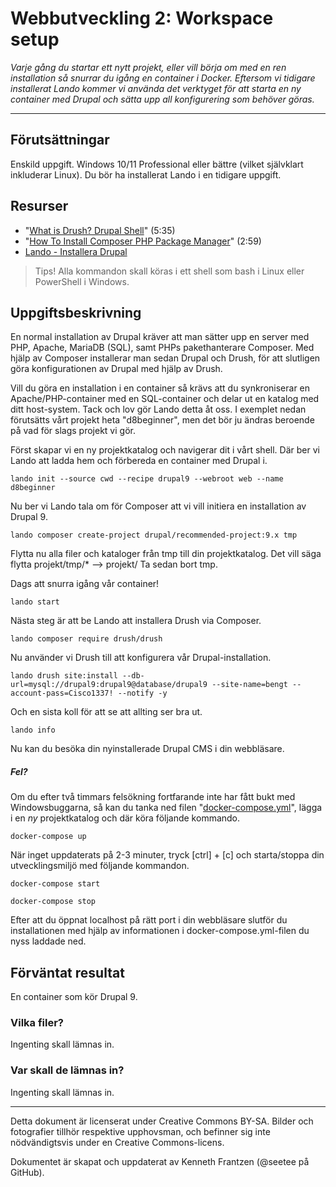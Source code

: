 # Webbutveckling 2: Workspace setup

_Varje gång du startar ett nytt projekt, eller vill börja om med en ren installation så snurrar du igång en container i Docker. Eftersom vi tidigare installerat Lando kommer vi använda det verktyget för att starta en ny container med Drupal och sätta upp all konfigurering som behöver göras._

---

## Förutsättningar

Enskild uppgift. Windows 10/11 Professional eller bättre (vilket självklart inkluderar Linux). Du bör ha installerat Lando i en tidigare uppgift. 

## Resurser

* "[What is Drush? Drupal Shell](https://youtu.be/WIjSfExbOCM)" (5:35) 
* "[How To Install Composer PHP Package Manager](https://youtu.be/9renbvFpWsI)" (2:59)
* [Lando - Installera Drupal](https://docs.lando.dev/drupal/getting-started.html#quick-start)

> Tips! Alla kommandon skall köras i ett shell som bash i Linux eller PowerShell i Windows. 

## Uppgiftsbeskrivning

En normal installation av Drupal kräver att man sätter upp en server med PHP, Apache, MariaDB (SQL), samt PHPs pakethanterare Composer. Med hjälp av Composer installerar man sedan Drupal och Drush, för att slutligen göra konfigurationen av Drupal med hjälp av Drush. 

Vill du göra en installation i en container så krävs att du synkroniserar en Apache/PHP-container med en SQL-container och delar ut en katalog med ditt host-system. Tack och lov gör Lando detta åt oss. I exemplet nedan förutsätts vårt projekt heta "d8beginner", men det bör ju ändras beroende på vad för slags projekt vi gör. 

Först skapar vi en ny projektkatalog och navigerar dit i vårt shell. Där ber vi Lando att ladda hem och förbereda en container med Drupal i. 

    lando init --source cwd --recipe drupal9 --webroot web --name d8beginner

Nu ber vi Lando tala om för Composer att vi vill initiera en installation av Drupal 9. 

    lando composer create-project drupal/recommended-project:9.x tmp
    
Flytta nu alla filer och kataloger från tmp till din projektkatalog. Det vill säga flytta projekt/tmp/* --> projekt/ Ta sedan bort tmp.

Dags att snurra igång vår container!

    lando start

Nästa steg är att be Lando att installera Drush via Composer. 

    lando composer require drush/drush

Nu använder vi Drush till att konfigurera vår Drupal-installation. 

    lando drush site:install --db-url=mysql://drupal9:drupal9@database/drupal9 --site-name=bengt --account-pass=Cisco1337! --notify -y

Och en sista koll för att se att allting ser bra ut. 

    lando info

Nu kan du besöka din nyinstallerade Drupal CMS i din webbläsare. 

##### Fel? 

Om du efter två timmars felsökning fortfarande inte har fått bukt med Windowsbuggarna, så kan du tanka ned filen "[docker-compose.yml](https://raw.githubusercontent.com/seetee/docker/version2.0/drupal/docker-compose.yml)", lägga i en *ny* projektkatalog och där köra följande kommando. 

    docker-compose up
 
När inget uppdaterats på 2-3 minuter, tryck [ctrl] + [c] och starta/stoppa din utvecklingsmiljö med följande kommandon. 

    docker-compose start 
    
    docker-compose stop 
  
Efter att du öppnat localhost på rätt port i din webbläsare slutför du installationen med hjälp av informationen i docker-compose.yml-filen du nyss laddade ned. 

## Förväntat resultat

En container som kör Drupal 9. 

### Vilka filer?

Ingenting skall lämnas in.

### Var skall de lämnas in?

Ingenting skall lämnas in. 

---

Detta dokument är licenserat under Creative Commons BY-SA. Bilder och fotografier tillhör respektive upphovsman, och befinner sig inte nödvändigtsvis under en Creative Commons-licens.

Dokumentet är skapat och uppdaterat av Kenneth Frantzen (@seetee på GitHub).
